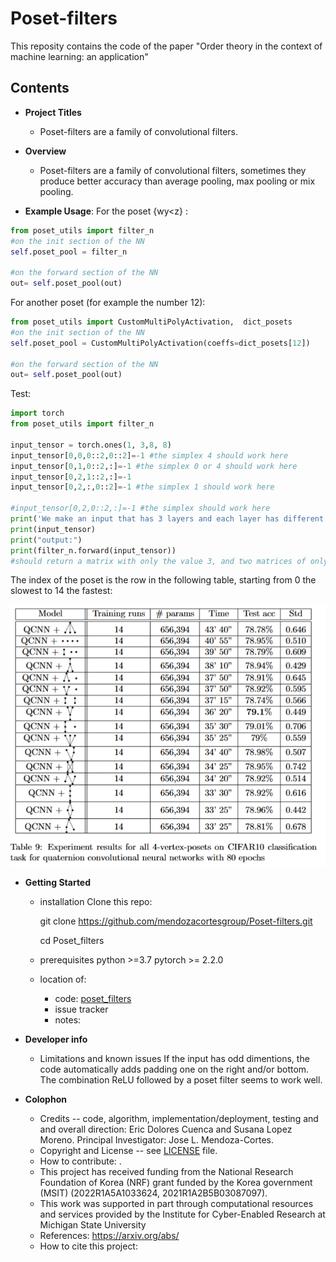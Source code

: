 # Poset-filters

This reposity contains the code of the paper "Order theory in the context of machine learning: an application"

## Contents


* **Project Titles**
  - Poset-filters are a family of convolutional filters.

* **Overview**
  - Poset-filters are a family of convolutional filters, sometimes they produce better accuracy than average pooling, max pooling or mix pooling.

    
 
* **Example Usage**: 
For the poset {w<x>y<z} :
```python
from poset_utils import filter_n 
#on the init section of the NN
self.poset_pool = filter_n

#on the forward section of the NN
out= self.poset_pool(out)
```
   
For another poset (for example the number 12):
```python
from poset_utils import CustomMultiPolyActivation,  dict_posets
#on the init section of the NN
self.poset_pool = CustomMultiPolyActivation(coeffs=dict_posets[12])

#on the forward section of the NN
out= self.poset_pool(out)
```

Test:
```python
import torch
from poset_utils import filter_n 

input_tensor = torch.ones(1, 3,8, 8)
input_tensor[0,0,0::2,0::2]=-1 #the simplex 4 should work here
input_tensor[0,1,0::2,:]=-1 #the simplex 0 or 4 should work here
input_tensor[0,2,1::2,:]=-1
input_tensor[0,2,:,0::2]=-1 #the simplex 1 should work here

#input_tensor[0,2,0::2,:]=-1 #the simplex should work here
print('We make an input that has 3 layers and each layer has different patterns.')
print(input_tensor)
print("output:")
print(filter_n.forward(input_tensor))
#should return a matrix with only the value 3, and two matrices of only 1's.
```


The index of the poset is the row in the following table, starting from 0 the slowest to 14 the fastest:

  ![standart](img/table.png)


* **Getting Started**
  - installation
    Clone this repo:
 
    git clone https://github.com/mendozacortesgroup/Poset-filters.git

    cd Poset_filters

  - prerequisites
    python >=3.7
    pytorch >= 2.2.0

  - location of:
    - code: [poset_filters](somelink)
    - issue tracker
    - notes:



* **Developer info**
  - Limitations and known issues
    If the input has odd dimentions, the code automatically adds padding one on the right and/or bottom.
    The combination ReLU followed by a poset filter seems to work well.

* **Colophon**
  - Credits -- code, algorithm, implementation/deployment, testing and and overall direction: Eric Dolores Cuenca and Susana Lopez Moreno. Principal Investigator: Jose L. Mendoza-Cortes.  
  - Copyright and License -- see [LICENSE](somefile) file.
  - How to contribute: .
  - This project has received funding from the National Research Foundation of Korea (NRF) grant funded by the Korea government (MSIT) (2022R1A5A1033624, 2021R1A2B5B03087097).
  - This work was supported in part through computational resources and services provided by the Institute for Cyber-Enabled Research at Michigan State University
  - References:  https://arxiv.org/abs/
  - How to cite this project:


